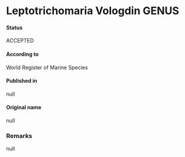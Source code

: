 # Leptotrichomaria Vologdin GENUS

#### Status
ACCEPTED

#### According to
World Register of Marine Species

#### Published in
null

#### Original name
null

### Remarks
null